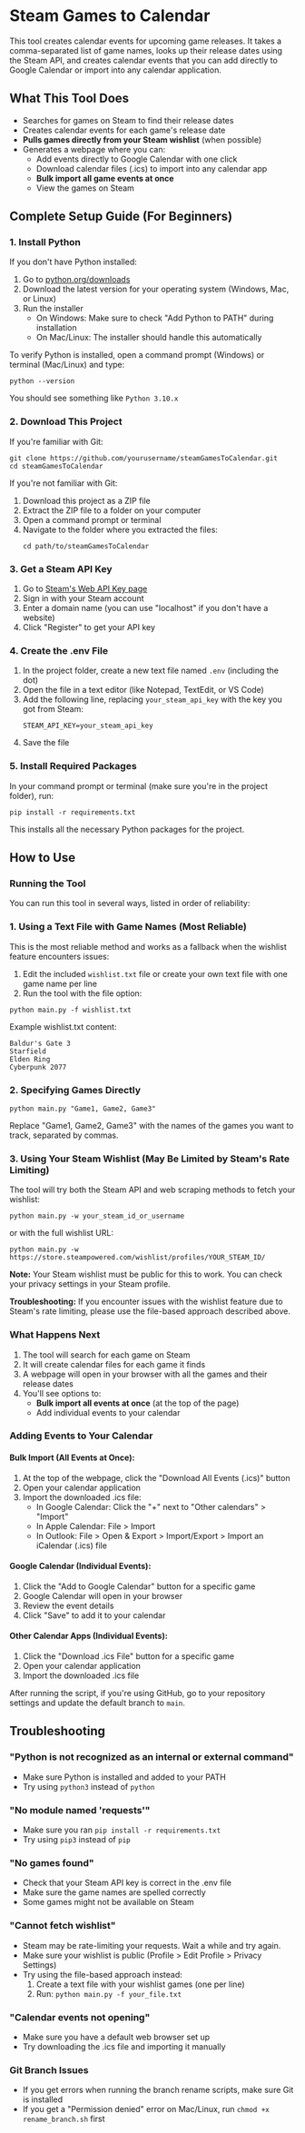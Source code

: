 # Steam Games to Calendar

This tool creates calendar events for upcoming game releases. It takes a comma-separated list of game names, looks up their release dates using the Steam API, and creates calendar events that you can add directly to Google Calendar or import into any calendar application.

## What This Tool Does

- Searches for games on Steam to find their release dates
- Creates calendar events for each game's release date
- **Pulls games directly from your Steam wishlist** (when possible)
- Generates a webpage where you can:
  - Add events directly to Google Calendar with one click
  - Download calendar files (.ics) to import into any calendar app
  - **Bulk import all game events at once**
  - View the games on Steam

## Complete Setup Guide (For Beginners)

### 1. Install Python

If you don't have Python installed:

1. Go to [python.org/downloads](https://www.python.org/downloads/)
2. Download the latest version for your operating system (Windows, Mac, or Linux)
3. Run the installer
   - On Windows: Make sure to check "Add Python to PATH" during installation
   - On Mac/Linux: The installer should handle this automatically

To verify Python is installed, open a command prompt (Windows) or terminal (Mac/Linux) and type:
```
python --version
```
You should see something like `Python 3.10.x`

### 2. Download This Project

If you're familiar with Git:
```
git clone https://github.com/yourusername/steamGamesToCalendar.git
cd steamGamesToCalendar
```

If you're not familiar with Git:
1. Download this project as a ZIP file
2. Extract the ZIP file to a folder on your computer
3. Open a command prompt or terminal
4. Navigate to the folder where you extracted the files:
   ```
   cd path/to/steamGamesToCalendar
   ```

### 3. Get a Steam API Key

1. Go to [Steam's Web API Key page](https://steamcommunity.com/dev/apikey)
2. Sign in with your Steam account
3. Enter a domain name (you can use "localhost" if you don't have a website)
4. Click "Register" to get your API key

### 4. Create the .env File

1. In the project folder, create a new text file named `.env` (including the dot)
2. Open the file in a text editor (like Notepad, TextEdit, or VS Code)
3. Add the following line, replacing `your_steam_api_key` with the key you got from Steam:
   ```
   STEAM_API_KEY=your_steam_api_key
   ```
4. Save the file

### 5. Install Required Packages

In your command prompt or terminal (make sure you're in the project folder), run:
```
pip install -r requirements.txt
```

This installs all the necessary Python packages for the project.

## How to Use

### Running the Tool

You can run this tool in several ways, listed in order of reliability:

### 1. Using a Text File with Game Names (Most Reliable)

This is the most reliable method and works as a fallback when the wishlist feature encounters issues:

1. Edit the included `wishlist.txt` file or create your own text file with one game name per line
2. Run the tool with the file option:

```
python main.py -f wishlist.txt
```

Example wishlist.txt content:
```
Baldur's Gate 3
Starfield
Elden Ring
Cyberpunk 2077
```

### 2. Specifying Games Directly

```
python main.py "Game1, Game2, Game3"
```

Replace "Game1, Game2, Game3" with the names of the games you want to track, separated by commas.

### 3. Using Your Steam Wishlist (May Be Limited by Steam's Rate Limiting)

The tool will try both the Steam API and web scraping methods to fetch your wishlist:

```
python main.py -w your_steam_id_or_username
```

or with the full wishlist URL:

```
python main.py -w https://store.steampowered.com/wishlist/profiles/YOUR_STEAM_ID/
```

**Note:** Your Steam wishlist must be public for this to work. You can check your privacy settings in your Steam profile.

**Troubleshooting:** If you encounter issues with the wishlist feature due to Steam's rate limiting, please use the file-based approach described above.

### What Happens Next

1. The tool will search for each game on Steam
2. It will create calendar files for each game it finds
3. A webpage will open in your browser with all the games and their release dates
4. You'll see options to:
   - **Bulk import all events at once** (at the top of the page)
   - Add individual events to your calendar

### Adding Events to Your Calendar

#### Bulk Import (All Events at Once):
1. At the top of the webpage, click the "Download All Events (.ics)" button
2. Open your calendar application
3. Import the downloaded .ics file:
   - In Google Calendar: Click the "+" next to "Other calendars" > "Import"
   - In Apple Calendar: File > Import
   - In Outlook: File > Open & Export > Import/Export > Import an iCalendar (.ics) file

#### Google Calendar (Individual Events):
1. Click the "Add to Google Calendar" button for a specific game
2. Google Calendar will open in your browser
3. Review the event details
4. Click "Save" to add it to your calendar

#### Other Calendar Apps (Individual Events):
1. Click the "Download .ics File" button for a specific game
2. Open your calendar application
3. Import the downloaded .ics file

After running the script, if you're using GitHub, go to your repository settings and update the default branch to `main`.

## Troubleshooting

### "Python is not recognized as an internal or external command"
- Make sure Python is installed and added to your PATH
- Try using `python3` instead of `python`

### "No module named 'requests'"
- Make sure you ran `pip install -r requirements.txt`
- Try using `pip3` instead of `pip`

### "No games found"
- Check that your Steam API key is correct in the .env file
- Make sure the game names are spelled correctly
- Some games might not be available on Steam

### "Cannot fetch wishlist"
- Steam may be rate-limiting your requests. Wait a while and try again.
- Make sure your wishlist is public (Profile > Edit Profile > Privacy Settings)
- Try using the file-based approach instead:
  1. Create a text file with your wishlist games (one per line)
  2. Run: `python main.py -f your_file.txt`

### "Calendar events not opening"
- Make sure you have a default web browser set up
- Try downloading the .ics file and importing it manually

### Git Branch Issues
- If you get errors when running the branch rename scripts, make sure Git is installed
- If you get a "Permission denied" error on Mac/Linux, run `chmod +x rename_branch.sh` first
